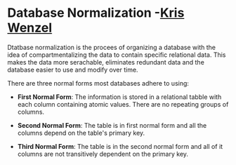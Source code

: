 # Database Normalization -[Kris Wenzel](https://www.essentialsql.com/get-ready-to-learn-sql-database-normalization-explained-in-simple-english/)

Dtatbase normalization is the procees of organizing a database with the idea of compartmentalizing the data to contain specific relational data. This makes the data more serachable, eliminates redundant data and the database easier to use and modify over time.

There are three normal forms most databases adhere to using:

- **First Normal Form**: The information is stored in a relational tabble with each column containing atomic values. There are no repeating groups of columns.

- **Second Normal Form**: The table is in first normal form and all the columns depend on the table's primary key.

- **Third Normal Form**: The table is in the second normal form and all of it columns are not transitively dependent on the primary key.

